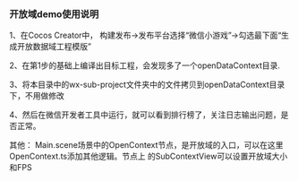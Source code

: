 ### 开放域demo使用说明

1、在Cocos Creator中，
    构建发布->发布平台选择“微信小游戏”->勾选最下面“生成开放数据域工程模版”

2、在第1步的基础上编译出目标工程，会发现多了一个openDataContext目录.

3、将本目录中的wx-sub-project文件夹中的文件拷贝到openDataContext目录下，不用做修改

4、然后在微信开发者工具中运行，就可以看到排行榜了，关注日志输出问题，是否正常。

其他：
Main.scene场景中的OpenContext节点，是开放域的入口，可以在这里OpenContext.ts添加其他逻辑。节点上
的SubContextView可以设置开放域大小和FPS
